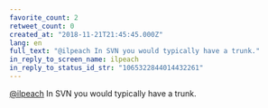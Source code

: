 ```yaml
---
favorite_count: 2
retweet_count: 0
created_at: "2018-11-21T21:45:45.000Z"
lang: en
full_text: "@ilpeach In SVN you would typically have a trunk."
in_reply_to_screen_name: ilpeach
in_reply_to_status_id_str: "1065322844014432261"
---
```


[@ilpeach](https://twitter.com/ilpeach) In SVN you would typically have a trunk.

